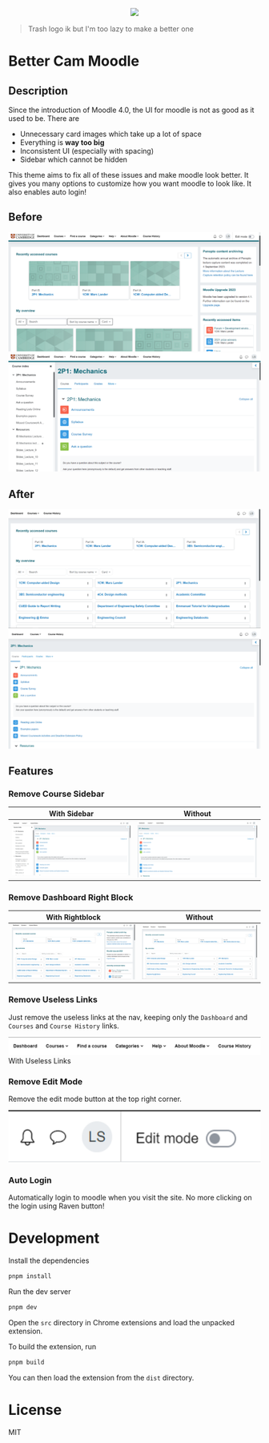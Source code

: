 <p align="center">
  <img src="https://raw.githubusercontent.com/lakeesiv/better-cam-moodle/master/img/logo1.png" width="150" 
  />
</p>

> Trash logo ik but I'm too lazy to make a better one

# Better Cam Moodle

## Description

Since the introduction of Moodle 4.0, the UI for moodle is not as good as it used to be. There are

- Unnecessary card images which take up a lot of space
- Everything is **way too big**
- Inconsistent UI (especially with spacing)
- Sidebar which cannot be hidden

This theme aims to fix all of these issues and make moodle look better. It gives you many options to customize how you want moodle to look like. It also enables auto login!

## Before

![](img/home-before.png)
![](img/course-before.png)

## After

![](img/home-after.png)
![](img/course-after.png)

## Features

### Remove Course Sidebar

|       With Sidebar        |          Without          |
| :-----------------------: | :-----------------------: |
| ![](img/with-sidebar.png) | ![](img/course-after.png) |

### Remove Dashboard Right Block

|        With Rightblock        |         Without         |
| :---------------------------: | :---------------------: |
| ![](img/with-right-block.png) | ![](img/home-after.png) |

### Remove Useless Links

Just remove the useless links at the nav, keeping only the `Dashboard` and `Courses` and `Course History` links.

![Useless Links](img/with-useless-links.png)
With Useless Links

### Remove Edit Mode

Remove the edit mode button at the top right corner.

![Edit Mode](img/with-edit-mode.png)

### Auto Login

Automatically login to moodle when you visit the site. No more clicking on the login using Raven button!

# Development

Install the dependencies

```bash
pnpm install
```

Run the dev server

```bash
pnpm dev
```

Open the `src` directory in Chrome extensions and load the unpacked extension.

To build the extension, run

```bash
pnpm build
```

You can then load the extension from the `dist` directory.

# License

MIT
